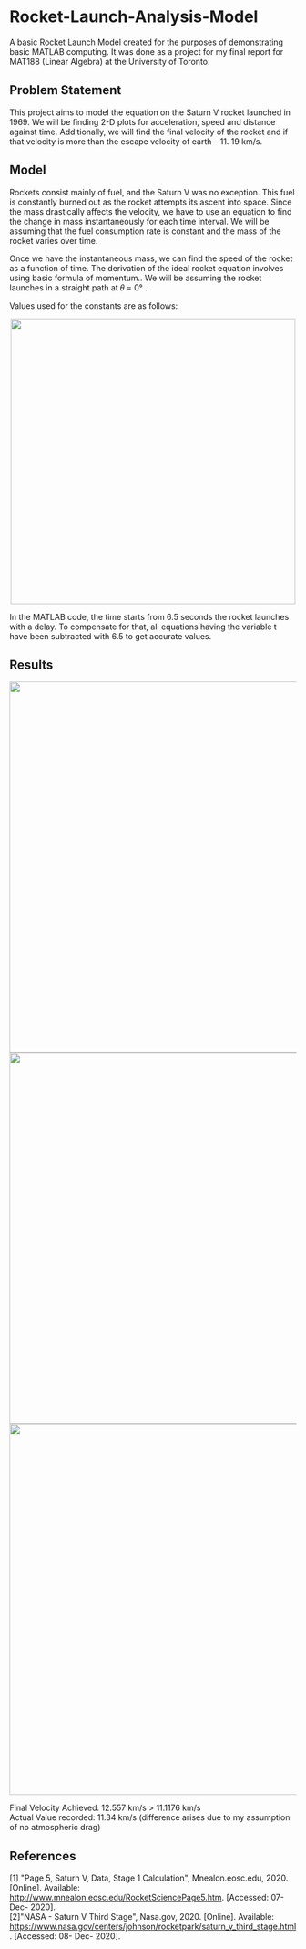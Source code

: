 # Rocket-Launch-Analysis-Model
A basic Rocket Launch Model created for the purposes of demonstrating basic MATLAB computing. It was done as a project for my final report for MAT188 (Linear Algebra) at the University of Toronto.

## Problem Statement

This project aims to model the equation on the Saturn V rocket launched in 1969. We will be finding 2-D plots for acceleration, speed and distance against time. Additionally, we will find the final velocity of the rocket and if that velocity is more than the escape velocity of earth – 11. 19 km/s.

## Model
Rockets consist mainly of fuel, and the Saturn V was no exception. This fuel is constantly burned out as the rocket attempts its ascent into space. Since the mass drastically affects the velocity, we have to use an equation to find the change in mass instantaneously for each time interval. We will be assuming that the fuel consumption rate is constant and the mass of the rocket varies over time.

Once we have the instantaneous mass, we can find the speed of the rocket as a function of time. The derivation of the ideal rocket equation involves using basic formula of momentum.. We will be assuming the rocket launches in a straight path at 𝜃 = 0° .

Values used for the constants are as follows: 
<p align = "center">
  <img src = "https://user-images.githubusercontent.com/73911621/148831908-5b41077c-b593-4654-a96e-2dfda1ef4a85.png" width = 500>
 </p>


In the MATLAB code, the time starts from 6.5 seconds the rocket launches with a delay. To compensate for that, all equations having the variable t have been subtracted with
6.5 to get accurate values.

## Results
<p align = "center">
<img src = "https://user-images.githubusercontent.com/73911621/148830726-87f153f6-fef5-492d-a1c0-00cb96f4dcc7.png" width = 650>
  <img src = "https://user-images.githubusercontent.com/73911621/148830754-738a569f-26bf-413a-a530-1a74c7ae8b82.png" width = 650>
  <img src = "https://user-images.githubusercontent.com/73911621/148830763-30e3f0bc-e055-41d6-bdf9-fdec9e40d796.png" width = 650>
</p>

Final Velocity Achieved: 12.557 km/s > 11.1176 km/s  
Actual Value recorded: 11.34 km/s (difference arises due to my assumption of no atmospheric drag)

## References

[1] "Page 5, Saturn V, Data, Stage 1 Calculation", Mnealon.eosc.edu, 2020. [Online]. Available: http://www.mnealon.eosc.edu/RocketSciencePage5.htm. [Accessed: 07- Dec- 2020].  
[2]"NASA - Saturn V Third Stage", Nasa.gov, 2020. [Online]. Available: https://www.nasa.gov/centers/johnson/rocketpark/saturn_v_third_stage.html. [Accessed: 08- Dec- 2020].
